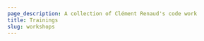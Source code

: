 ```yaml
---
page_description: A collection of Clément Renaud's code work
title: Trainings
slug: workshops
---
```

